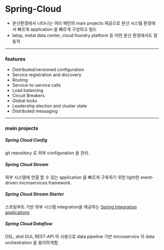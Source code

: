 Spring-Cloud
=======

- 분산환경에서 나타나는 여러 패턴의 main projects 제공으로 분산 시스템 환경에서 빠르게 application 을 빠르게 구성하고 빌드
- latop, metal data center, cloud foundry platform 등 어떤 분산 환경에서도 잘 동작

----
### features

- Distributed/versioned configuration
- Service registration and discovery
- Routing
- Service-to-service calls
- Load balancing
- Circuit Breakers
- Global locks
- Leadership election and cluster state
- Distributed messaging


---
### main projects

##### Spring Cloud Config
git repository 로 외부 configuration 을 관리.

##### Spring Cloud Stream
외부 시스템에 연결 할 수 있는 application 을 빠르게 구축하기 위한 light한 event-driven microservices framework.  
##### Spring Cloud Stream Starter
스프링부트 기반 외부 시스템 integration을 제공하는 [Spring Integration applications](https://www.slideshare.net/WangeunLee/spring-integration-47185594)

##### Spring Cloud Dataflow
DSL, dnd GUI, REST-API 의 사용으로 data pipeline 기반 microservice 의  data orchestration 을 용이하게함.
